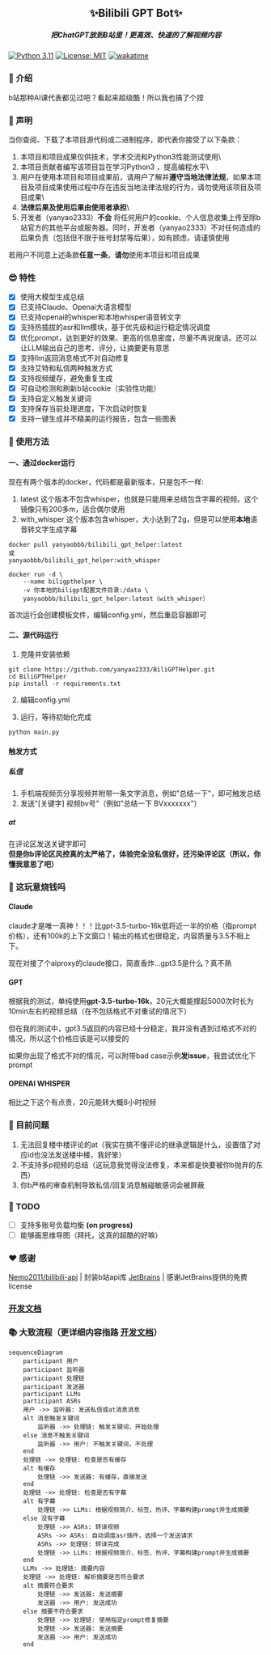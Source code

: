 <h2 align="center">✨Bilibili GPT Bot✨</h2>
<h5 align="center">把ChatGPT放到B站里！更高效、快速的了解视频内容</h5>

[![Python 3.11](https://img.shields.io/badge/python-3.11-blue.svg)](https://www.python.org/downloads/release/python-311/)
[![License: MIT](https://img.shields.io/badge/License-MIT-yellow.svg)](https://opensource.org/licenses/MIT)
[![wakatime](https://wakatime.com/badge/user/41ab10cc-ec82-41e9-8417-9dcf5a9b5947/project/cef4699c-8d07-4cf0-9d0a-ef83fb353b82.svg)](https://wakatime.com/badge/user/41ab10cc-ec82-41e9-8417-9dcf5a9b5947/project/cef4699c-8d07-4cf0-9d0a-ef83fb353b82)

### 🌟 介绍

b站那种AI课代表都见过吧？看起来超级酷！所以我也搞了个捏

### 📜 声明

当你查阅、下载了本项目源代码或二进制程序，即代表你接受了以下条款：

1. 本项目和项目成果仅供技术，学术交流和Python3性能测试使用\
2. 本项目贡献者编写该项目旨在学习Python3 ，提高编程水平\
3. 用户在使用本项目和项目成果前，请用户了解并**遵守当地法律法规**，如果本项目及项目成果使用过程中存在违反当地法律法规的行为，请勿使用该项目及项目成果\
4. **法律后果及使用后果由使用者承担**\
5. 开发者（yanyao2333）**不会**
   将任何用户的cookie、个人信息收集上传至除b站官方的其他平台或服务器。同时，开发者（yanyao2333）不对任何造成的后果负责（包括但不限于账号封禁等后果），如有顾虑，请谨慎使用

若用户不同意上述条款**任意一条**，**请勿**使用本项目和项目成果

### 😎 特性

- [x] 使用大模型生成总结
- [x] 已支持Claude、Openai大语言模型
- [x] 已支持openai的whisper和本地whisper语音转文字
- [x] 支持热插拔的asr和llm模块，基于优先级和运行稳定情况调度
- [x] 优化prompt，达到更好的效果、更高的信息密度，尽量不再说废话。还可以让LLM输出自己的思考、评分，让摘要更有意思
- [x] 支持llm返回消息格式不对自动修复
- [x] 支持艾特和私信两种触发方式
- [x] 支持视频缓存，避免重复生成
- [x] 可自动检测和刷新b站cookie（实验性功能）
- [x] 支持自定义触发关键词
- [x] 支持保存当前处理进度，下次启动时恢复
- [x] 支持一键生成并不精美的运行报告，包含一些图表

### 🚀 使用方法

#### 一、通过docker运行

现在有两个版本的docker，代码都是最新版本，只是包不一样:
1. latest 这个版本不包含whisper，也就是只能用来总结包含字幕的视频。这个镜像只有200多m，适合偶尔使用
2. with_whisper 这个版本包含whisper，大小达到了2g，但是可以使用**本地**语音转文字生成字幕



```shell
docker pull yanyaobbb/bilibili_gpt_helper:latest
或
yanyaobbb/bilibili_gpt_helper:with_whisper
```

```shell
docker run -d \
    --name biligpthelper \
    -v 你本地的biligpt配置文件目录:/data \
    yanyaobbb/bilibili_gpt_helper:latest（with_whisper）
```

首次运行会创建模板文件，编辑config.yml，然后重启容器即可

#### 二、源代码运行

1. 克隆并安装依赖

```shell
git clone https://github.com/yanyao2333/BiliGPTHelper.git
cd BiliGPTHelper
pip install -r requirements.txt
```

2. 编辑config.yml

3. 运行，等待初始化完成

```shell
python main.py
```

#### 触发方式

##### 私信

1. 手机端视频页分享视频并附带一条文字消息，例如"总结一下"，即可触发总结
2. 发送"[关键字] 视频bv号"（例如"总结一下 BVxxxxxxx"）

##### at

在评论区发送关键字即可\
**但是你b评论区风控真的太严格了，体验完全没私信好，还污染评论区（所以，你懂我意思了吧）**


### 💸 这玩意烧钱吗

#### Claude

claude才是唯一真神！！！比gpt-3.5-turbo-16k低将近一半的价格（指prompt价格），还有100k的上下文窗口！输出的格式也很稳定，内容质量与3.5不相上下。

现在对接了个aiproxy的claude接口，简直香炸...gpt3.5是什么？真不熟

#### GPT

根据我的测试，单纯使用**gpt-3.5-turbo-16k**，20元大概能撑起5000次时长为10min左右的视频总结（在不包括格式不对重试的情况下）

但在我的测试中，gpt3.5返回的内容已经十分稳定，我并没有遇到过格式不对的情况，所以这个价格应该是可以接受的

如果你出现了格式不对的情况，可以附带bad case示例**发issue**，我尝试优化下prompt

#### OPENAI WHISPER

相比之下这个有点贵，20元能转大概8小时视频

### 🤔 目前问题

1. 无法回复楼中楼评论的at（我实在搞不懂评论的继承逻辑是什么，设置值了对应id也没法发送楼中楼，我好笨）
2. 不支持多p视频的总结（这玩意我觉得没法修复，本来都是快要被你b抛弃的东西）
3. 你b严格的审查机制导致私信/回复消息触碰敏感词会被屏蔽

### 📝 TODO

- [ ] 支持多账号负载均衡 **(on progress)**
- [ ] 能够画思维导图（拜托，这真的超酷的好嘛）

### ❤ 感谢

[Nemo2011/bilibili-api](https://github.com/Nemo2011/bilibili-api/) | 封装b站api库
[JetBrains](https://www.jetbrains.com) | 感谢JetBrains提供的免费license

### [开发文档](./DEV_README.md)

### 📚 大致流程（更详细内容指路 [开发文档](./DEV_README.md)）

```mermaid
sequenceDiagram
    participant 用户
    participant 监听器
    participant 处理链
    participant 发送器
    participant LLMs
    participant ASRs
    用户 ->> 监听器: 发送私信或at消息消息
    alt 消息触发关键词
        监听器 ->> 处理链: 触发关键词，开始处理
    else 消息不触发关键词
        监听器 ->> 用户: 不触发关键词，不处理
    end
    处理链 ->> 处理链: 检查是否有缓存
    alt 有缓存
        处理链 ->> 发送器: 有缓存，直接发送
    end
    处理链 ->> 处理链: 检查是否有字幕
    alt 有字幕
        处理链 ->> LLMs: 根据视频简介、标签、热评、字幕构建prompt并生成摘要
    else 没有字幕
        处理链 ->> ASRs: 转译视频
        ASRs ->> ASRs: 自动调度asr插件，选择一个发送请求
        ASRs ->> 处理链: 转译完成
        处理链 ->> LLMs: 根据视频简介、标签、热评、字幕构建prompt并生成摘要
    end
    LLMs ->> 处理链: 摘要内容
    处理链 ->> 处理链: 解析摘要是否符合要求
    alt 摘要符合要求
        处理链 ->> 发送器: 发送摘要
        发送器 ->> 用户: 发送成功
    else 摘要不符合要求
        处理链 ->> 处理链: 使用指定prompt修复摘要
        处理链 ->> 发送器: 发送摘要
        发送器 ->> 用户: 发送成功
    end
```